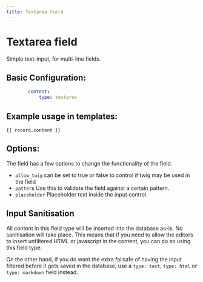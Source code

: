 ```yaml
---
title: Textarea field
---
```

Textarea field
==============

Simple text-input, for multi-line fields.

## Basic Configuration:

```yaml
        content:
            type: textarea
```

## Example usage in templates:

```twig
{{ record.content }}
```

## Options:

The field has a few options to change the functionality of the field.

* `allow_twig` can be set to true or false to control if twig may be used in the
  field
* `pattern` Use this to validate the field against a certain pattern.
* `placeholder` Placeholder text inside the input control.

## Input Sanitisation

All content in this field type will be inserted into the database as-is. No
sanitisation will take place. This means that if you need to allow the editors
to insert unfiltered HTML or javascript in the content, you can do so using
this field type.

On the other hand, if you do want the extra failsafe of having the input
filtered before it gets saved in the database, use a `type: text`, `type: html`
or `type: markdown` field instead.


